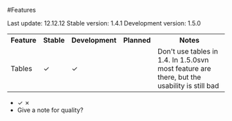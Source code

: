 #Features

Last update: 12.12.12
Stable version: 1.4.1
Development version: 1.5.0

<table>
<tr>
<th>Feature</th>
<th>Stable</th>
<th>Development</th>
<th>Planned</th>
<th>Notes</th>
</tr>
<tr>
<td>Tables</td>
<td>✓</td><td>✓</td><td></td>
<td>Don't use tables in 1.4. In 1.5.0svn most feature are there, but the usability is still bad</td>
</table>

- ✓ ✗ 
- Give a note for quality?
